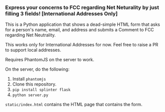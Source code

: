 ### Express your concerns to FCC regarding Net Neturality by just filling 3 fields! [International Addresses Only]

This is a Python application that shows a dead-simple HTML form that asks for a person's name, email, and address and submits a Comment to FCC regarding Net Neutrality.

This works only for International Addresses for now. Feel free to raise a PR to support local addresses.

Requires PhantomJS on the server to work.

On the server, do the following:
1. Install `phantomjs`
2. Clone this repository.
3. `pip install splinter flask`
4. `python server.py`

`static/index.html` contains the HTML page that contains the form.